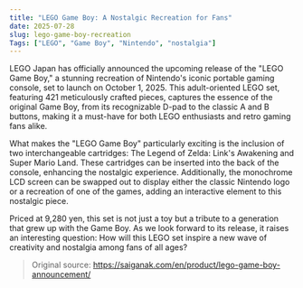 ```yaml
---
title: "LEGO Game Boy: A Nostalgic Recreation for Fans"
date: 2025-07-28
slug: lego-game-boy-recreation
Tags: ["LEGO", "Game Boy", "Nintendo", "nostalgia"]
---
```


LEGO Japan has officially announced the upcoming release of the "LEGO Game Boy," a stunning recreation of Nintendo's iconic portable gaming console, set to launch on October 1, 2025. This adult-oriented LEGO set, featuring 421 meticulously crafted pieces, captures the essence of the original Game Boy, from its recognizable D-pad to the classic A and B buttons, making it a must-have for both LEGO enthusiasts and retro gaming fans alike.

What makes the "LEGO Game Boy" particularly exciting is the inclusion of two interchangeable cartridges: The Legend of Zelda: Link's Awakening and Super Mario Land. These cartridges can be inserted into the back of the console, enhancing the nostalgic experience. Additionally, the monochrome LCD screen can be swapped out to display either the classic Nintendo logo or a recreation of one of the games, adding an interactive element to this nostalgic piece.

Priced at 9,280 yen, this set is not just a toy but a tribute to a generation that grew up with the Game Boy. As we look forward to its release, it raises an interesting question: How will this LEGO set inspire a new wave of creativity and nostalgia among fans of all ages? 

> Original source: https://saiganak.com/en/product/lego-game-boy-announcement/